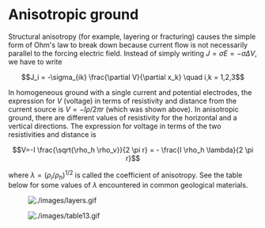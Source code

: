 # Anisotropic ground

Structural anisotropy (for example, layering or fracturing) causes the
simple form of Ohm's law to break down because current flow is not
necessarily parallel to the forcing electric field. Instead of simply
writing $`J =
\sigma E = - \sigma \Delta V`$, we have to write

``` math
J_i = -\sigma_{ik} \frac{\partial V}{\partial  x_k} \quad i,k = 1,2,3
```

In homogeneous ground with a single current and potential electrodes,
the expression for $`V`$ (voltage) in terms of resistivity and distance
from the current source is $`V=-I \rho / 2 \pi r`$ (which was shown
above). In anisotropic ground, there are different values of resistivity
for the horizontal and a vertical directions. The expression for voltage
in terms of the two resistivities and distance is

``` math
V=-I \frac{\sqrt{\rho_h \rho_v}}{2 \pi r} = - \frac{I \rho_h \lambda}{2 \pi r}
```

where $`\lambda = (\rho_i / \rho_h)^{1/2}`$ is called the coefficient of
anisotropy. See the table below for some values of $`\lambda`$
encountered in common geological materials.

<figure class="align-left">
<img src="./images/layers.gif" alt="./images/layers.gif" />
</figure>

<figure class="center align-left">
<img src="./images/table13.gif" alt="./images/table13.gif" />
</figure>
